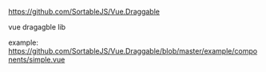 https://github.com/SortableJS/Vue.Draggable

vue dragagble lib



example: https://github.com/SortableJS/Vue.Draggable/blob/master/example/components/simple.vue
